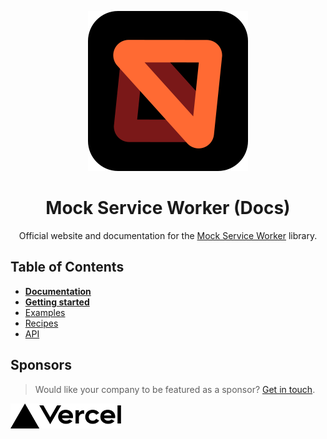 <p align="center">
<img src="https://raw.githubusercontent.com/mswjs/msw/21d322197a9712f68f5abad6174122332a2de205/media/msw-logo.svg" alt="MSW logo" />
</p>

<h1 align="center">Mock Service Worker (Docs)</h1>
<p align="center">Official website and documentation for the <a href="https://github.com/mswjs/msw">Mock Service Worker</a> library.</p>

## Table of Contents

- [**Documentation**](https://mswjs.io/docs)
- [**Getting started**](https://mswjs.io/docs/getting-started)
- [Examples](https://github.com/mswjs/examples)
- [Recipes](https://mswjs.io/docs/recipes)
- [API](https://mswjs.io/docs/api)

## Sponsors

> Would like your company to be featured as a sponsor? [Get in touch](https://twitter.com/kettanaito).

<a href="https://vercel.com/?utm_source=artemz">
  <img src="./media/vercel-logo.svg" alt="Vercel" height="40" />
</a>
